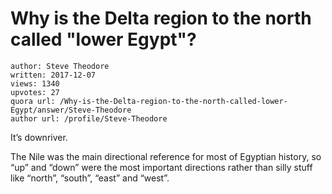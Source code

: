 # Why is the Delta region to the north called "lower Egypt"?

	author: Steve Theodore
	written: 2017-12-07
	views: 1340
	upvotes: 27
	quora url: /Why-is-the-Delta-region-to-the-north-called-lower-Egypt/answer/Steve-Theodore
	author url: /profile/Steve-Theodore


It’s downriver.

The Nile was the main directional reference for most of Egyptian history, so “up” and “down” were the most important directions rather than silly stuff like “north”, “south”, “east” and “west”.


